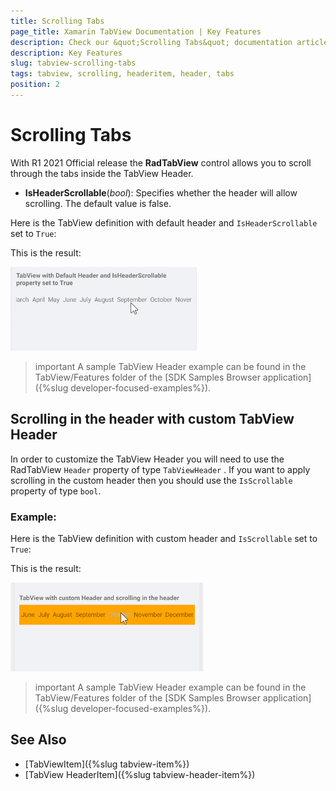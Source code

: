 ```yaml
---
title: Scrolling Tabs
page_title: Xamarin TabView Documentation | Key Features
description: Check our &quot;Scrolling Tabs&quot; documentation article for Telerik TabView for Xamarin control.
description: Key Features
slug: tabview-scrolling-tabs
tags: tabview, scrolling, headeritem, header, tabs
position: 2
---
```


# Scrolling Tabs

With R1 2021 Official release the **RadTabView** control allows you to scroll through the tabs inside the TabView Header.

* **IsHeaderScrollable**(*bool*): Specifies whether the header will allow scrolling. The default value is false. 

Here is the TabView definition with default header and `IsHeaderScrollable` set to `True`:

<snippet id='tabview-features-isheaderscrollable-xaml'/>

This is the result:

![TabView Scrolling Tabs](images/tabview-scrolling-in-the-header.gif "TabView Scrolling in the header")

>important A sample TabView Header example can be found in the TabView/Features folder of the [SDK Samples Browser application]({%slug developer-focused-examples%}).

## Scrolling in the header with custom TabView Header

In order to customize the TabView Header you will need to use the RadTabView `Header` property of type `TabViewHeader` . If you want to apply scrolling in the custom header then you should use the `IsScrollable` property of type `bool`. 

### Example:

Here is the TabView definition with custom header and `IsScrollable` set to `True`:

<snippet id='tabview-features-tabviewheader-xaml'/>

This is the result:

![TabView Scrolling Tabs](images/tabview-scrolling-in-the-custom-header.gif "TabView Scrolling in the custom header")

>important A sample TabView Header example can be found in the TabView/Features folder of the [SDK Samples Browser application]({%slug developer-focused-examples%}).

## See Also

- [TabViewItem]({%slug tabview-item%})
- [TabView HeaderItem]({%slug tabview-header-item%})
